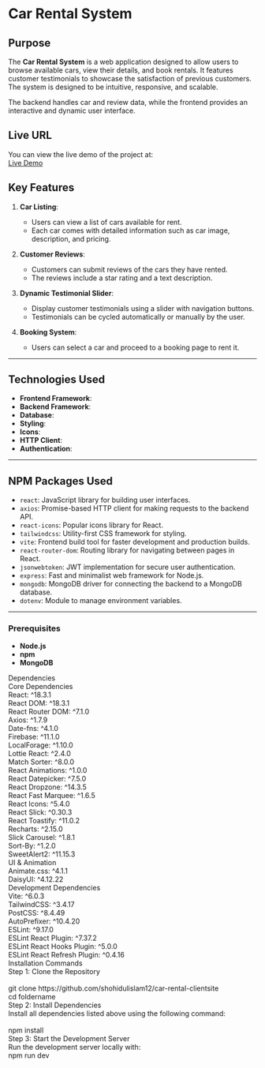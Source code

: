 # **Car Rental System**

## **Purpose**
The **Car Rental System** is a web application designed to allow users to browse available cars, view their details, and book rentals. It features customer testimonials to showcase the satisfaction of previous customers. The system is designed to be intuitive, responsive, and scalable. 

The backend handles car and review data, while the frontend provides an interactive and dynamic user interface.

## **Live URL**
You can view the live demo of the project at:  
[Live Demo](https://dragon-newss-36f1c.web.app/)  


## **Key Features**
1. **Car Listing**:
   - Users can view a list of cars available for rent.
   - Each car comes with detailed information such as car image, description, and pricing.

2. **Customer Reviews**:
   - Customers can submit reviews of the cars they have rented.
   - The reviews include a star rating and a text description.

3. **Dynamic Testimonial Slider**:
   - Display customer testimonials using a slider with navigation buttons.
   - Testimonials can be cycled automatically or manually by the user.

4. **Booking System**:
   - Users can select a car and proceed to a booking page to rent it.



---

## **Technologies Used**
- **Frontend Framework**: 
- **Backend Framework**: 
- **Database**:
- **Styling**:
- **Icons**:
- **HTTP Client**:
- **Authentication**:
  
---

## **NPM Packages Used**
- `react`: JavaScript library for building user interfaces.
- `axios`: Promise-based HTTP client for making requests to the backend API.
- `react-icons`: Popular icons library for React.
- `tailwindcss`: Utility-first CSS framework for styling.
- `vite`: Frontend build tool for faster development and production builds.
- `react-router-dom`: Routing library for navigating between pages in React.
- `jsonwebtoken`: JWT implementation for secure user authentication.
- `express`: Fast and minimalist web framework for Node.js.
- `mongodb`: MongoDB driver for connecting the backend to a MongoDB database.
- `dotenv`: Module to manage environment variables.

---


### **Prerequisites**

- **Node.js**
- **npm** 
- **MongoDB** 

<p align="left">Dependencies<br>Core Dependencies<br>React: ^18.3.1<br>React DOM: ^18.3.1<br>React Router DOM: ^7.1.0<br>Axios: ^1.7.9<br>Date-fns: ^4.1.0<br>Firebase: ^11.1.0<br>LocalForage: ^1.10.0<br>Lottie React: ^2.4.0<br>Match Sorter: ^8.0.0<br>React Animations: ^1.0.0<br>React Datepicker: ^7.5.0<br>React Dropzone: ^14.3.5<br>React Fast Marquee: ^1.6.5<br>React Icons: ^5.4.0<br>React Slick: ^0.30.3<br>React Toastify: ^11.0.2<br>Recharts: ^2.15.0<br>Slick Carousel: ^1.8.1<br>Sort-By: ^1.2.0<br>SweetAlert2: ^11.15.3<br>UI & Animation<br>Animate.css: ^4.1.1<br>DaisyUI: ^4.12.22<br>Development Dependencies<br>Vite: ^6.0.3<br>TailwindCSS: ^3.4.17<br>PostCSS: ^8.4.49<br>AutoPrefixer: ^10.4.20<br>ESLint: ^9.17.0<br>ESLint React Plugin: ^7.37.2<br>ESLint React Hooks Plugin: ^5.0.0<br>ESLint React Refresh Plugin: ^0.4.16<br>Installation Commands<br>Step 1: Clone the Repository<br><br>git clone https://github.com/shohidulislam12/car-rental-clientsite  <br>cd foldername<br>Step 2: Install Dependencies<br>Install all dependencies listed above using the following command:<br><br>npm install  <br>Step 3: Start the Development Server<br>Run the development server locally with:<br>npm run dev</p>

###


